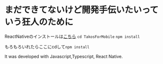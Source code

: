 # まだできてないけど開発手伝いたいっていう狂人のために
ReactNativeのインストールは[こちら](https://learn.microsoft.com/ja-jp/windows/dev-environment/javascript/react-native-for-android)
`cd TakosForMobile`
`npm install`


もろもろいれたらここにcdして`npm install`

It was developed with Javascript,Typescript, React Native.
